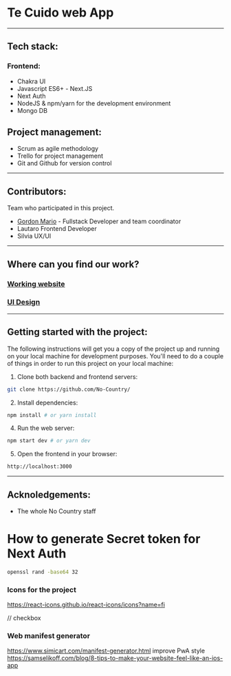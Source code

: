 # Te Cuido web App


---

## Tech stack:

### Frontend:

- Chakra UI
- Javascript ES6+ - Next.JS
- Next Auth
- NodeJS & npm/yarn for the development environment
- Mongo DB

## Project management:

- Scrum as agile methodology
- Trello for project management
- Git and Github for version control

---

## Contributors:

Team who participated in this project.

- [Gordon Mario](https://github.com/maegop) - Fullstack Developer and team coordinator
- Lautaro Frontend Developer
- Silvia UX/UI

---

## Where can you find our work?

### [Working website](https://tecuido.vercel.app/)
### [UI Design](https://www.behance.net/gallery/142261551/te-cuido)

---

## Getting started with the project:

The following instructions will get you a copy of the project up and running on your local machine for development purposes.
You'll need to do a couple of things in order to run this project on your local machine:

1. Clone both backend and frontend servers:

```sh
git clone https://github.com/No-Country/
```

2. Install dependencies:

```sh
npm install # or yarn install
```

4. Run the web server:

```sh
npm start dev # or yarn dev
```

5. Open the frontend in your browser:

```sh
http://localhost:3000
```

---

## Acknoledgements:

- The whole No Country staff

# How to generate Secret token for Next Auth

```sh
openssl rand -base64 32
```

### Icons for the project

https://react-icons.github.io/react-icons/icons?name=fi

// checkbox

### Web manifest generator

https://www.simicart.com/manifest-generator.html
improve PwA style
https://samselikoff.com/blog/8-tips-to-make-your-website-feel-like-an-ios-app
